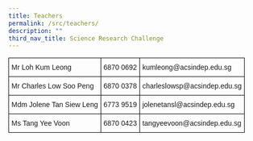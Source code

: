 ```yaml
---
title: Teachers
permalink: /src/teachers/
description: ""
third_nav_title: Science Research Challenge
---
```

<style type="text/css">
.tg  {border-collapse:collapse;border-spacing:0;}
.tg td{border-color:black;border-style:solid;border-width:1px;font-family:Arial, sans-serif;font-size:14px;
  overflow:hidden;padding:10px 5px;word-break:normal;}
.tg th{border-color:black;border-style:solid;border-width:1px;font-family:Arial, sans-serif;font-size:14px;
  font-weight:normal;overflow:hidden;padding:10px 5px;word-break:normal;}
.tg .tg-0lax{text-align:left;vertical-align:top}
</style>
<table class="tg">
<thead>
  <tr>
    <th class="tg-0lax">Mr Loh Kum Leong</th>
    <th class="tg-0lax">6870 0692</th>
    <th class="tg-0lax">kumleong@acsindep.edu.sg</th>
  </tr>
</thead>
<tbody>
  <tr>
    <td class="tg-0lax">Mr Charles Low Soo Peng</td>
    <td class="tg-0lax">6870 0378</td>
    <td class="tg-0lax">charleslowsp@acsindep.edu.sg</td>
  </tr>
  <tr>
    <td class="tg-0lax">Mdm Jolene Tan Siew Leng</td>
    <td class="tg-0lax">6773 9519</td>
    <td class="tg-0lax">jolenetansl@acsindep.edu.sg</td>
  </tr>
  <tr>
    <td class="tg-0lax">Ms Tang Yee Voon</td>
    <td class="tg-0lax">6870 0423</td>
    <td class="tg-0lax">tangyeevoon@acsindep.edu.sg</td>
  </tr>
</tbody>
</table>